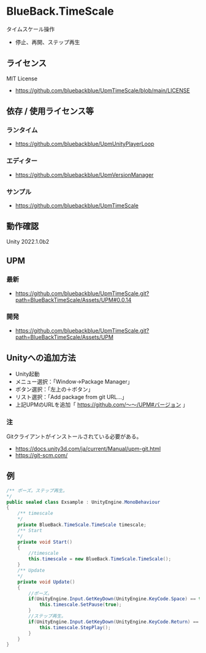 # BlueBack.TimeScale
タイムスケール操作
* 停止、再開、ステップ再生

## ライセンス
MIT License
* https://github.com/bluebackblue/UpmTimeScale/blob/main/LICENSE

## 依存 / 使用ライセンス等
### ランタイム
* https://github.com/bluebackblue/UpmUnityPlayerLoop
### エディター
* https://github.com/bluebackblue/UpmVersionManager
### サンプル
* https://github.com/bluebackblue/UpmTimeScale

## 動作確認
Unity 2022.1.0b2

## UPM
### 最新
* https://github.com/bluebackblue/UpmTimeScale.git?path=BlueBackTimeScale/Assets/UPM#0.0.14
### 開発
* https://github.com/bluebackblue/UpmTimeScale.git?path=BlueBackTimeScale/Assets/UPM

## Unityへの追加方法
* Unity起動
* メニュー選択：「Window->Package Manager」
* ボタン選択：「左上の＋ボタン」
* リスト選択：「Add package from git URL...」
* 上記UPMのURLを追加「 https://github.com/～～/UPM#バージョン 」
### 注
Gitクライアントがインストールされている必要がある。
* https://docs.unity3d.com/ja/current/Manual/upm-git.html
* https://git-scm.com/

## 例
```cs
/** ポーズ。ステップ再生。
*/
public sealed class Exsample : UnityEngine.MonoBehaviour
{
	/** timescale
	*/
	private BlueBack.TimeScale.TimeScale timescale;
	/** Start
	*/
	private void Start()
	{
		//timescale
		this.timescale = new BlueBack.TimeScale.TimeScale();
	}
	/** Update
	*/
	private void Update()
	{
		//ポーズ。
		if(UnityEngine.Input.GetKeyDown(UnityEngine.KeyCode.Space) == true){
			this.timescale.SetPause(true);
		}
		//ステップ再生。
		if(UnityEngine.Input.GetKeyDown(UnityEngine.KeyCode.Return) == true){
			this.timescale.StepPlay();
		}
	}
}
```

